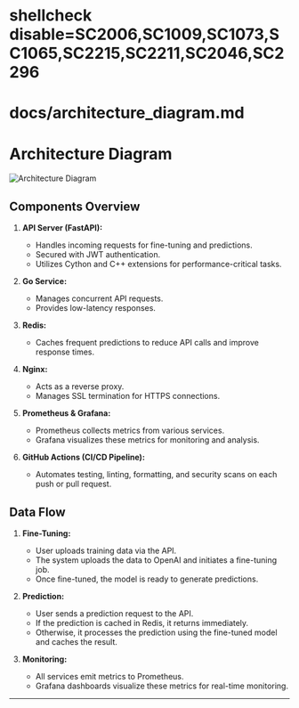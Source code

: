 # shellcheck disable=SC2006,SC1009,SC1073,SC1065,SC2215,SC2211,SC2046,SC2296
# docs/architecture_diagram.md

# Architecture Diagram

![Architecture Diagram](architecture_diagram.png)

## Components Overview

1. **API Server (FastAPI):**
   - Handles incoming requests for fine-tuning and predictions.
   - Secured with JWT authentication.
   - Utilizes Cython and C++ extensions for performance-critical tasks.

2. **Go Service:**
   - Manages concurrent API requests.
   - Provides low-latency responses.

3. **Redis:**
   - Caches frequent predictions to reduce API calls and improve response times.

4. **Nginx:**
   - Acts as a reverse proxy.
   - Manages SSL termination for HTTPS connections.

5. **Prometheus & Grafana:**
   - Prometheus collects metrics from various services.
   - Grafana visualizes these metrics for monitoring and analysis.

6. **GitHub Actions (CI/CD Pipeline):**
   - Automates testing, linting, formatting, and security scans on each push or pull request.

## Data Flow

1. **Fine-Tuning:**
   - User uploads training data via the API.
   - The system uploads the data to OpenAI and initiates a fine-tuning job.
   - Once fine-tuned, the model is ready to generate predictions.

2. **Prediction:**
   - User sends a prediction request to the API.
   - If the prediction is cached in Redis, it returns immediately.
   - Otherwise, it processes the prediction using the fine-tuned model and caches the result.

3. **Monitoring:**
   - All services emit metrics to Prometheus.
   - Grafana dashboards visualize these metrics for real-time monitoring.

---
